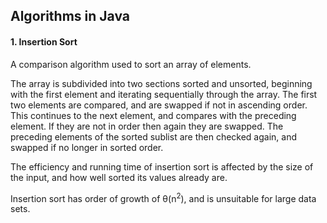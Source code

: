## Algorithms in Java ##

#### 1. Insertion Sort ####

A comparison algorithm used to sort an array of elements. 

The array is subdivided into two sections sorted and unsorted, beginning
with the first element and iterating sequentially through the array. The first two elements are compared,
and are swapped if not in ascending order. This continues to the next element, and compares with the preceding element. If they are not in order
then again they are swapped. The preceding elements of the sorted sublist are then checked again, and 
swapped if no longer in sorted order.

The efficiency and running time of insertion sort is affected by the size of the input,
and how well sorted its values already are.

Insertion sort has order of growth of &theta;(n<sup>2</sup>), and is unsuitable for large data sets.
